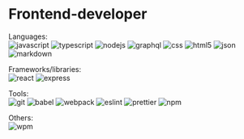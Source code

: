 # Frontend-developer
Languages:  
![javascript](https://img.shields.io/badge/-JavaScript-%23f6e01b)
![typescript](https://img.shields.io/badge/-TypeScript-%233279c9)
![nodejs](https://img.shields.io/badge/-Node.js-%23026e00)
![graphql](https://img.shields.io/badge/-GraphQL-%23df0598)
![css](https://img.shields.io/badge/-CSS-%238e9f1f)
![html5](https://img.shields.io/badge/-HTML5-%23f16629)
![json](https://img.shields.io/badge/-JSON-%234f4f4f)
![markdown](https://img.shields.io/badge/-Markdown-black)

Frameworks/libraries:  
![react](https://img.shields.io/badge/-React-%2361dafa)
![express](https://img.shields.io/badge/-Express-%23363636)

Tools:  
![git](https://img.shields.io/badge/-Git-black)
![babel](https://img.shields.io/badge/-Babel-%23fbde3b)
![webpack](https://img.shields.io/badge/-Webpack-%232071b3)
![eslint](https://img.shields.io/badge/-ESLint-%234c32c3)
![prettier](https://img.shields.io/badge/-Prettier-black)
![npm](https://img.shields.io/badge/-NPM-%23ca3838)

Others:  
![wpm](https://img.shields.io/badge/60%20wpm-typing%20speed-green) 
